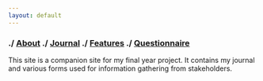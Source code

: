 ```yaml
---
layout: default
---
```

### ./ [About](about) ./ [Journal](journal) ./ [Features](feature-list) ./ [Questionnaire](questionnaire)

This site is a companion site for my final year project. It contains my journal and various forms used for information gathering from stakeholders.
